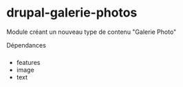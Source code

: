 # drupal-galerie-photos
Module créant un nouveau type de contenu "Galerie Photo"

Dépendances
###

 - features
 - image
 - text
